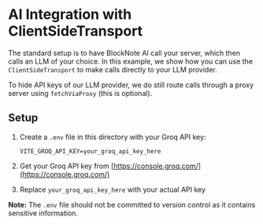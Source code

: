 # AI Integration with ClientSideTransport

The standard setup is to have BlockNote AI call your server, which then calls an LLM of your choice. In this example, we show how you can use the `ClientSideTransport` to make calls directly to your LLM provider.

To hide API keys of our LLM provider, we do still route calls through a proxy server using `fetchViaProxy` (this is optional).

## Setup

1. Create a `.env` file in this directory with your Groq API key:
   ```
   VITE_GROQ_API_KEY=your_groq_api_key_here
   ```

2. Get your Groq API key from [https://console.groq.com/](https://console.groq.com/)

3. Replace `your_groq_api_key_here` with your actual API key

**Note:** The `.env` file should not be committed to version control as it contains sensitive information.
